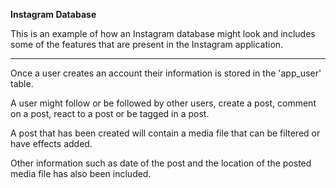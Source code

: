 **Instagram Database**

This is an example of how an Instagram database might look and includes some of the features that are present in the Instagram application.

-------------------------------------------------------------------------------

Once a user creates an account their information is stored in the 'app_user' table.

A user might follow or be followed by other users, create a post, comment on a post, react to a post or be tagged in a post.

A post that has been created will contain a media file that can be filtered or have effects added.

Other information such as date of the post and the location of the posted media file has also been included.
